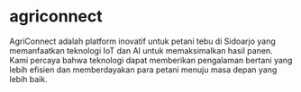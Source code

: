 # agriconnect
AgriConnect adalah platform inovatif untuk petani tebu di Sidoarjo yang memanfaatkan teknologi IoT dan AI untuk memaksimalkan hasil panen. Kami percaya bahwa teknologi dapat memberikan pengalaman bertani yang lebih efisien dan memberdayakan para petani menuju masa depan yang lebih baik.
